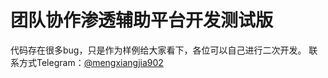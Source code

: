 # 团队协作渗透辅助平台开发测试版
代码存在很多bug，只是作为样例给大家看下，各位可以自己进行二次开发。
联系方式Telegram：[@mengxiangjia902](https://t.me/mengxiangjia902)
